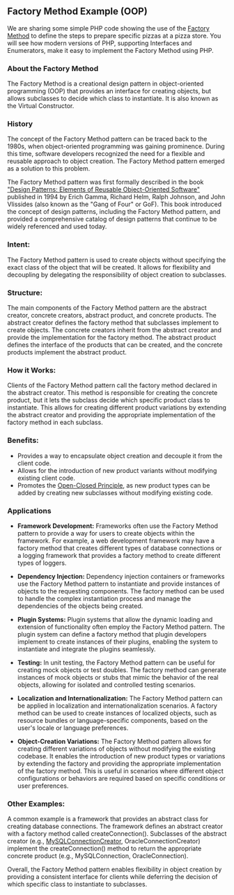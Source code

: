 ## Factory Method Example (OOP)

We are sharing some simple PHP code showing the use of the [Factory Method](https://en.wikipedia.org/wiki/Factory_method_pattern) to define the steps to prepare specific pizzas at a pizza store. You will see how modern versions of PHP, supporting Interfaces and Enumerators, make it easy to implement the Factory Method using PHP.
### About the Factory Method
The Factory Method is a creational design pattern in object-oriented programming (OOP) that provides an interface for creating objects, but allows subclasses to decide which class to instantiate. It is also known as the Virtual Constructor.

### History
The concept of the Factory Method pattern can be traced back to the 1980s, when object-oriented programming was gaining prominence. During this time, software developers recognized the need for a flexible and reusable approach to object creation. The Factory Method pattern emerged as a solution to this problem.

The Factory Method pattern was first formally described in the book ["Design Patterns: Elements of Reusable Object-Oriented Software"](https://en.wikipedia.org/wiki/Design_Patterns) published in 1994 by Erich Gamma, Richard Helm, Ralph Johnson, and John Vlissides (also known as the "Gang of Four" or GoF). This book introduced the concept of design patterns, including the Factory Method pattern, and provided a comprehensive catalog of design patterns that continue to be widely referenced and used today.

### Intent: 
The Factory Method pattern is used to create objects without specifying the exact class of the object that will be created. It allows for flexibility and decoupling by delegating the responsibility of object creation to subclasses.

### Structure: 
The main components of the Factory Method pattern are the abstract creator, concrete creators, abstract product, and concrete products. The abstract creator defines the factory method that subclasses implement to create objects. The concrete creators inherit from the abstract creator and provide the implementation for the factory method. The abstract product defines the interface of the products that can be created, and the concrete products implement the abstract product.

### How it Works:
Clients of the Factory Method pattern call the factory method declared in the abstract creator. This method is responsible for creating the concrete product, but it lets the subclass decide which specific product class to instantiate. This allows for creating different product variations by extending the abstract creator and providing the appropriate implementation of the factory method in each subclass.

### Benefits:
- Provides a way to encapsulate object creation and decouple it from the client code.
- Allows for the introduction of new product variants without modifying existing client code.
- Promotes the [Open-Closed Principle](https://en.wikipedia.org/wiki/Open%E2%80%93closed_principle), as new product types can be added by creating new subclasses without modifying existing code.

### Applications
- **Framework Development:** Frameworks often use the Factory Method pattern to provide a way for users to create objects within the framework. For example, a web development framework may have a factory method that creates different types of database connections or a logging framework that provides a factory method to create different types of loggers.

- **Dependency Injection:** Dependency injection containers or frameworks use the Factory Method pattern to instantiate and provide instances of objects to the requesting components. The factory method can be used to handle the complex instantiation process and manage the dependencies of the objects being created.

- **Plugin Systems:** Plugin systems that allow the dynamic loading and extension of functionality often employ the Factory Method pattern. The plugin system can define a factory method that plugin developers implement to create instances of their plugins, enabling the system to instantiate and integrate the plugins seamlessly.

- **Testing:** In unit testing, the Factory Method pattern can be useful for creating mock objects or test doubles. The factory method can generate instances of mock objects or stubs that mimic the behavior of the real objects, allowing for isolated and controlled testing scenarios.

- **Localization and Internationalization:** The Factory Method pattern can be applied in localization and internationalization scenarios. A factory method can be used to create instances of localized objects, such as resource bundles or language-specific components, based on the user's locale or language preferences.

- **Object-Creation Variations:** The Factory Method pattern allows for creating different variations of objects without modifying the existing codebase. It enables the introduction of new product types or variations by extending the factory and providing the appropriate implementation of the factory method. This is useful in scenarios where different object configurations or behaviors are required based on specific conditions or user preferences.

### Other Examples:
A common example is a framework that provides an abstract class for creating database connections. The framework defines an abstract creator with a factory method called createConnection(). Subclasses of the abstract creator (e.g., [MySQLConnectionCreator](https://docs.oracle.com/middleware/1213/jdev/api-reference-esdk/oracle/jdeveloper/db/adapter/MySQLConnectionCreator.html), OracleConnectionCreator) implement the createConnection() method to return the appropriate concrete product (e.g., MySQLConnection, OracleConnection).

Overall, the Factory Method pattern enables flexibility in object creation by providing a consistent interface for clients while deferring the decision of which specific class to instantiate to subclasses.